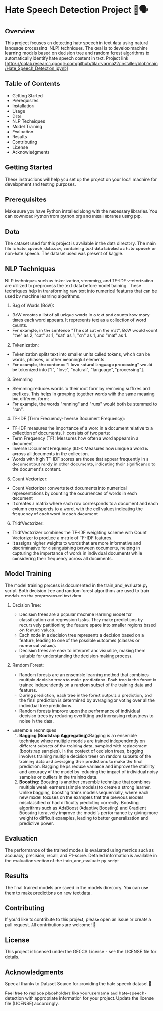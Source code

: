 # Hate Speech Detection Project 🚫🗣️
## Overview
This project focuses on detecting hate speech in text data using natural language processing (NLP) techniques. The goal is to develop machine learning models based on decision tree and random forest algorithms to automatically identify hate speech content in text.
Project link [https://colab.research.google.com/github/tilakrvarma22/installer/blob/main/Hate_Speech_Detection.ipynb]

## Table of Contents
* Getting Started
* Prerequisites
* Installation
* Usage
* Data
* NLP Techniques
* Model Training
* Evaluation
* Results
* Contributing
* License
* Acknowledgments

## Getting Started
These instructions will help you set up the project on your local machine for development and testing purposes.

## Prerequisites
Make sure you have Python installed along with the necessary libraries. You can download Python from python.org and install libraries using pip.

## Data
The dataset used for this project is available in the data directory. The main file is hate_speech_data.csv, containing text data labeled as hate speech or non-hate speech.
The dataset used was present of kaggle.

## NLP Techniques
NLP techniques such as tokenization, stemming, and TF-IDF vectorization are utilized to preprocess the text data before model training. These techniques help in transforming raw text into numerical features that can be used by machine learning algorithms.

1. Bag of Words (BoW):
  * BoW creates a list of all unique words in a text and counts how many times each word appears. It represents text as a collection of word counts.
  * For example, in the sentence "The cat sat on the mat", BoW would count "the" as 2, "cat" as 1, "sat" as 1, "on" as 1, and "mat" as 1.
2. Tokenization:
  * Tokenization splits text into smaller units called tokens, which can be words, phrases, or other meaningful elements.
  * For example, the sentence "I love natural language processing" would be tokenized into ["I", "love", "natural", "language", "processing"].
3. Stemming:
  * Stemming reduces words to their root form by removing suffixes and prefixes. This helps in grouping together words with the same meaning but different forms.
  * For example, the words "running" and "runs" would both be stemmed to "run".
4. TF-IDF (Term Frequency-Inverse Document Frequency):
  * TF-IDF measures the importance of a word in a document relative to a collection of documents. It consists of two parts:
  * Term Frequency (TF): Measures how often a word appears in a document.
  * Inverse Document Frequency (IDF): Measures how unique a word is across all documents in the collection.
  * Words with high TF-IDF scores are those that appear frequently in a document but rarely in other documents, indicating their significance to the document's content.
5. Count Vectorizer:
  * Count Vectorizer converts text documents into numerical representations by counting the occurrences of words in each document.
  * It creates a matrix where each row corresponds to a document and each column corresponds to a word, with the cell values indicating the frequency of each word in each document.
6. TfidfVectorizer:
  * TfidfVectorizer combines the TF-IDF weighting scheme with Count Vectorizer to produce a matrix of TF-IDF features.
  * It assigns higher weights to words that are more informative and discriminative for distinguishing between documents, helping in capturing the importance of words in individual documents while considering their frequency across all documents.

##  Model Training
The model training process is documented in the train_and_evaluate.py script. Both decision tree and random forest algorithms are used to train models on the preprocessed text data.
 1. Decision Tree:

    * Decision trees are a popular machine learning model for classification and regression tasks. They make predictions by recursively partitioning the feature space into smaller regions based on feature values.
    * Each node in a decision tree represents a decision based on a feature, leading to one of the possible outcomes (classes or numerical values).
    * Decision trees are easy to interpret and visualize, making them suitable for understanding the decision-making process.
2. Random Forest:

    * Random forests are an ensemble learning method that combines multiple decision trees to make predictions. Each tree in the forest is trained independently on a random subset of the training data and features.
    * During prediction, each tree in the forest outputs a prediction, and the final prediction is determined by averaging or voting over all the individual tree predictions.
    * Random forests improve upon the performance of individual decision trees by reducing overfitting and increasing robustness to noise in the data.
* Ensemble Techniques
    1. **Bagging (Bootstrap Aggregating)**:Bagging is an ensemble technique where multiple models are trained independently on different subsets of the training data, sampled with replacement (bootstrap samples).
In the context of decision trees, bagging involves training multiple decision trees on random subsets of the training data and averaging their predictions to make the final prediction.
Bagging helps reduce variance and improve the stability and accuracy of the model by reducing the impact of individual noisy samples or outliers in the training data.
    2. **Boosting:** Boosting is another ensemble technique that combines multiple weak learners (simple models) to create a strong learner.
Unlike bagging, boosting trains models sequentially, where each new model focuses on the examples that the previous models misclassified or had difficulty predicting correctly.
Boosting algorithms such as AdaBoost (Adaptive Boosting) and Gradient Boosting iteratively improve the model's performance by giving more weight to difficult examples, leading to better generalization and predictive power.
## Evaluation
The performance of the trained models is evaluated using metrics such as accuracy, precision, recall, and F1-score. Detailed information is available in the evaluation section of the train_and_evaluate.py script.

## Results
The final trained models are saved in the models directory. You can use them to make predictions on new text data.

## Contributing
If you'd like to contribute to this project, please open an issue or create a pull request. All contributions are welcome! 🙌

## License
This project is licensed under the GECCS License - see the LICENSE file for details.

## Acknowledgments
Special thanks to Dataset Source for providing the hate speech dataset.🙏

Feel free to replace placeholders like yourusername and hate-speech-detection with appropriate information for your project. Update the license file (LICENSE) accordingly.
